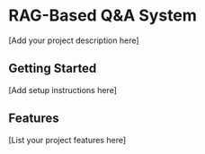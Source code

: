 # RAG-Based Q&A System

[Add your project description here]

## Getting Started

[Add setup instructions here]

## Features

[List your project features here]